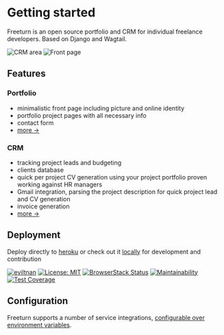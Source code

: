 # Getting started

Freeturn is an open source portfolio and CRM for individual freelance developers.
Based on Django and Wagtail.

![CRM area](https://cheparev-portfolio.s3.amazonaws.com/images/Office_-_Projects_070.original.png)
![Front page](https://cheparev-portfolio.s3.amazonaws.com/images/Selection_069.original.png)

## Features

### Portfolio

* minimalistic front page including picture and online identity
* portfolio project pages with all necessary info
* contact form
* [more ->](portfolio.md)

###  CRM

* tracking project leads and budgeting
* clients database
* quick per project CV generation using your project portfolio proven working against HR managers
* Gmail integration, parsing the project description for quick project lead and CV generation
* invoice generation
* [more ->](crm.md)

## Deployment

Deploy directly to [heroku](deployment.md) or check out it [locally](contribution.md) for development and contribution


[![eviltnan](https://circleci.com/gh/eviltnan/freeturn.svg?style=shield)](https://app.circleci.com/pipelines/github/eviltnan/freeturn)
[![License: MIT](https://img.shields.io/badge/License-MIT-yellow.svg)](https://opensource.org/licenses/MIT)
[![BrowserStack Status](https://automate.browserstack.com/badge.svg?badge_key=OW9FSlpEWUdYb2htbFJYTjRPbEtUVmlNRUhZM2RCNVUwejZ5MzAxUTJLMD0tLUcySUFHVGJVMDdVNzZxZ3VGSTdhSEE9PQ==--2fb0726c5380e49390677a7fdb8e19a5903d2828)](https://automate.browserstack.com/public-build/OW9FSlpEWUdYb2htbFJYTjRPbEtUVmlNRUhZM2RCNVUwejZ5MzAxUTJLMD0tLUcySUFHVGJVMDdVNzZxZ3VGSTdhSEE9PQ==--2fb0726c5380e49390677a7fdb8e19a5903d2828)
[![Maintainability](https://api.codeclimate.com/v1/badges/4aa9a9a8ce0e799208d4/maintainability)](https://codeclimate.com/github/eviltnan/freeturn/maintainability)
[![Test Coverage](https://api.codeclimate.com/v1/badges/4aa9a9a8ce0e799208d4/test_coverage)](https://codeclimate.com/github/eviltnan/freeturn/test_coverage)

## Configuration

Freeturn supports a number of service integrations, [configurable over environment variables](configuration.md).
